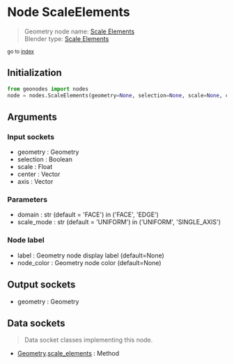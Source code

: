 
# Node ScaleElements

> Geometry node name: [Scale Elements](https://docs.blender.org/manual/en/latest/modeling/geometry_nodes/mesh/scale_elements.html)<br>
  Blender type: [Scale Elements](https://docs.blender.org/api/current/bpy.types.GeometryNodeScaleElements.html)
  
<sub>go to [index](/docs/index.md)</sub>

## Initialization

```python
from geonodes import nodes
node = nodes.ScaleElements(geometry=None, selection=None, scale=None, center=None, axis=None, domain='FACE', scale_mode='UNIFORM', label=None, node_color=None)
```



## Arguments


### Input sockets

- geometry : Geometry
- selection : Boolean
- scale : Float
- center : Vector
- axis : Vector

### Parameters

- domain : str (default = 'FACE') in ('FACE', 'EDGE')
- scale_mode : str (default = 'UNIFORM') in ('UNIFORM', 'SINGLE_AXIS')

### Node label

- label : Geometry node display label (default=None)
- node_color : Geometry node color (default=None)

## Output sockets

- geometry : Geometry

## Data sockets

> Data socket classes implementing this node.
  
  
- [Geometry](/docs/sockets/Geometry.md).[scale_elements](/docs/sockets/Geometry.md#scale_elements) : Method
  
